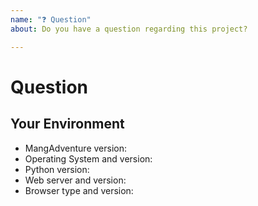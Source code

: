 ```yaml
---
name: "❓ Question"
about: Do you have a question regarding this project?

---
```


<!-- Please read the documentation at -->
<!-- https://mangadventure.rtfd.io -->
<!-- before submitting your question. -->

# Question
<!-- Provide your question here. -->

## Your Environment
<!-- Include as many relevant details about your environment as possible. -->
* MangAdventure version:
* Operating System and version:
* Python version:
* Web server and version:
* Browser type and version:
